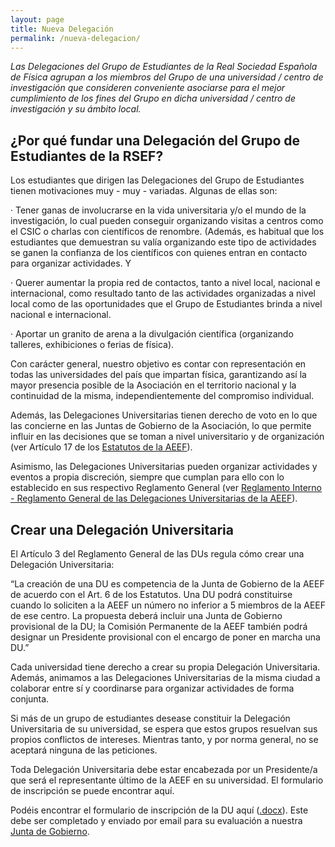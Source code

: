 ```yaml
---
layout: page
title: Nueva Delegación
permalink: /nueva-delegacion/
---
```


_Las Delegaciones del Grupo de Estudiantes de la Real Sociedad Española de Física agrupan a los miembros del Grupo de una universidad / centro de investigación que consideren conveniente asociarse para el mejor cumplimiento de los fines del Grupo en dicha universidad / centro de investigación y su ámbito local._


## ¿Por qué fundar una Delegación del Grupo de Estudiantes de la RSEF?

Los estudiantes que dirigen las Delegaciones del Grupo de Estudiantes tienen motivaciones muy - muy - variadas. Algunas de ellas son:

· Tener ganas de involucrarse en la vida universitaria y/o el mundo de la investigación, lo cual pueden conseguir organizando visitas a
centros como el CSIC o charlas con científicos de renombre. (Además, es habitual que los estudiantes que demuestran su valía organizando este tipo de actividades se ganen la confianza de los científicos con quienes entran en contacto para organizar actividades. Y 

· Querer aumentar la propia red de contactos, tanto a nivel local, nacional e internacional, como resultado tanto de las actividades organizadas a nivel local como de las oportunidades que el Grupo de Estudiantes brinda a nivel nacional e internacional.

· Aportar un granito de arena a la divulgación científica (organizando talleres, exhibiciones o ferias de física).



Con carácter general, nuestro objetivo es contar con representación en todas las universidades del país que impartan física, garantizando así la mayor presencia posible de la Asociación en el territorio nacional y la continuidad de la misma, independientemente del compromiso individual.

Además, las Delegaciones Universitarias tienen derecho de voto en lo que las concierne en las Juntas de Gobierno de la Asociación, lo que permite influir en las decisiones que se toman a nivel universitario y de organización (ver Artículo 17 de los [Estatutos de la AEEF](/documentos/)).

Asimismo, las Delegaciones Universitarias pueden organizar actividades y eventos a propia discreción, siempre que cumplan para ello con lo establecido en sus respectivo Reglamento General (ver [Reglamento Interno - Reglamento General de las Delegaciones Universitarias de la AEEF](/documentos/)).


## Crear una Delegación Universitaria

El Artículo 3 del Reglamento General de las DUs regula cómo crear una Delegación Universitaria:

“La creación de una DU es competencia de la Junta de Gobierno de la AEEF de acuerdo con el Art. 6 de los Estatutos. Una DU podrá constituirse cuando lo soliciten a la AEEF un número no inferior a 5 miembros de la AEEF de ese centro. La propuesta deberá incluir una Junta de Gobierno provisional de la DU; la Comisión Permanente de la AEEF también podrá designar un Presidente provisional con el encargo de poner en marcha una DU.”

Cada universidad tiene derecho a crear su propia Delegación Universitaria. Además, animamos a las Delegaciones Universitarias de la misma ciudad a colaborar entre sí y coordinarse para organizar actividades de forma conjunta.

Si más de un grupo de estudiantes desease constituir la Delegación Universitaria de su universidad, se espera que estos grupos resuelvan sus propios conflictos de intereses. Mientras tanto, y por norma general, no se aceptará ninguna de las peticiones.

Toda Delegación Universitaria debe estar encabezada por un Presidente/a que será el representante último de la AEEF en su universidad.
El formulario de inscripción se puede encontrar aquí.

Podéis encontrar el formulario de inscripción de la DU aquí ([.docx](https://drive.google.com/open?id=0B5Xs4TPtLJkWZWdpN2QyNzFpU2M)). Este debe ser completado y enviado por email para su evaluación a nuestra <a href="mailto:estudiantes@rsef.es">Junta de Gobierno</a>.
